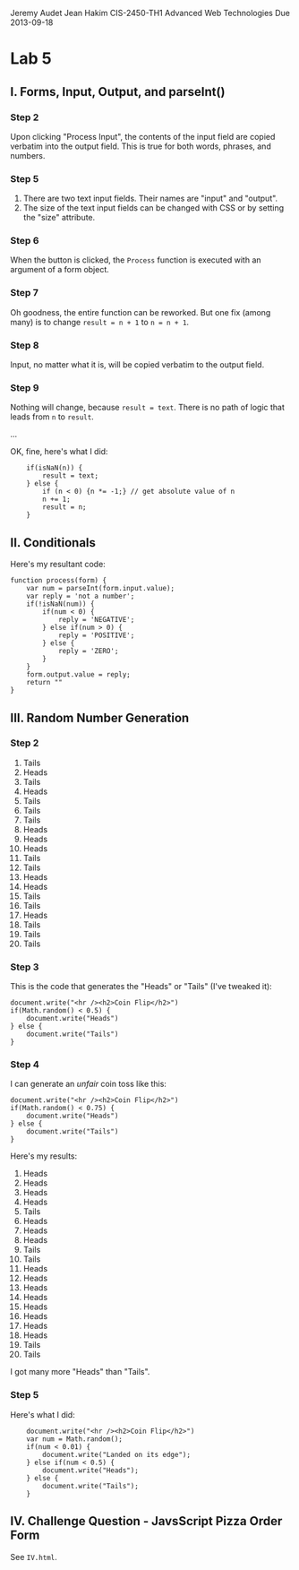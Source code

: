 Jeremy Audet
Jean Hakim
CIS-2450-TH1 Advanced Web Technologies
Due 2013-09-18

Lab 5
=====

I. Forms, Input, Output, and parseInt()
---------------------------------------

### Step 2

Upon clicking "Process Input", the contents of the input field are copied
verbatim into the output field. This is true for both words, phrases, and
numbers.

### Step 5

1. There are two text input fields. Their names are "input" and "output".
2. The size of the text input fields can be changed with CSS or by setting the
"size" attribute.

### Step 6

When the button is clicked, the `Process` function is executed with an argument
of a form object.

### Step 7

Oh goodness, the entire function can be reworked. But one fix (among many) is to
change `result = n + 1` to `n = n + 1`.

### Step 8

Input, no matter what it is, will be copied verbatim to the output field.

### Step 9

Nothing will change, because `result = text`. There is no path of logic that
leads from `n` to `result`.

...

OK, fine, here's what I did:

        if(isNaN(n)) {
            result = text;
        } else {
            if (n < 0) {n *= -1;} // get absolute value of n
            n += 1;
            result = n;
        }

II. Conditionals
----------------

Here's my resultant code:

    function process(form) {
        var num = parseInt(form.input.value);
        var reply = 'not a number';
        if(!isNaN(num)) {
            if(num < 0) {
                reply = 'NEGATIVE';
            } else if(num > 0) {
                reply = 'POSITIVE';
            } else {
                reply = 'ZERO';
            }
        }
        form.output.value = reply;
        return ""
    }

III. Random Number Generation
-----------------------------

### Step 2

1. Tails
2. Heads
3. Tails
4. Heads
5. Tails
6. Tails
7. Tails
8. Heads
9. Heads
10. Heads
11. Tails
12. Tails
13. Heads
14. Heads
15. Tails
16. Tails
17. Heads
18. Tails
19. Tails
20. Tails

### Step 3

This is the code that generates the "Heads" or "Tails" (I've tweaked it):

    document.write("<hr /><h2>Coin Flip</h2>")
    if(Math.random() < 0.5) {
        document.write("Heads")
    } else {
        document.write("Tails")
    }

### Step 4

I can generate an <em>unfair</em> coin toss like this:

    document.write("<hr /><h2>Coin Flip</h2>")
    if(Math.random() < 0.75) {
        document.write("Heads")
    } else {
        document.write("Tails")
    }

Here's my results:

1. Heads
2. Heads
3. Heads
4. Heads
5. Tails
6. Heads
7. Heads
8. Heads
9. Tails
10. Tails
11. Heads
12. Heads
13. Heads
14. Heads
15. Heads
16. Heads
17. Heads
18. Heads
19. Tails
20. Tails

I got many more "Heads" than "Tails".

### Step 5

Here's what I did:

        document.write("<hr /><h2>Coin Flip</h2>")
        var num = Math.random();
        if(num < 0.01) {
            document.write("Landed on its edge");
        } else if(num < 0.5) {
            document.write("Heads");
        } else {
            document.write("Tails");
        }

IV. Challenge Question - JavsScript Pizza Order Form
----------------------------------------------------

See `IV.html`.
